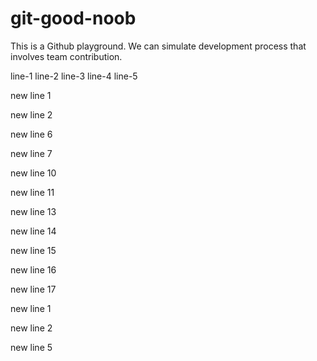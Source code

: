 # git-good-noob

This is a Github playground. We can simulate development process that involves team contribution.


line-1
line-2
line-3
line-4
line-5




new line 1


new line 2


new line 6


new line 7


new line 10


new line 11


new line 13


new line 14


new line 15


new line 16


new line 17


new line 1


new line 2


new line 5


